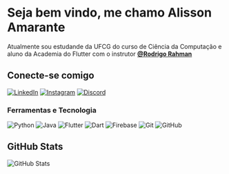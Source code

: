 # Seja bem vindo, me chamo Alisson Amarante
Atualmente sou estudande da UFCG do curso de Ciência da Computação e aluno da Academia do Flutter com o instrutor **[@Rodrigo Rahman](https://br.linkedin.com/in/rodrigo-rahman)** 

##  Conecte-se comigo
[![LinkedIn](https://img.shields.io/badge/LinkedIn-000?style=for-the-badge&logo=linkedin)](https://www.linkedin.com/in/alisson-amarante-b8939289/)
[![Instagram](https://img.shields.io/badge/Instagram-000?style=for-the-badge&logo=instagram)](https://www.instagram.com/alissonamarante/)
[![Discord](https://img.shields.io/badge/Discord-000?style=for-the-badge&logo=discord)](https://www.discord.com/in/alissonamarante/)


### Ferramentas e Tecnologia
![Python](https://img.shields.io/badge/Python-000?style=for-the-badge&logo=python)
![Java](https://img.shields.io/badge/Java-000?style=for-the-badge&logo=java)
![Flutter](https://img.shields.io/badge/Flutter-000?style=for-the-badge&logo=flutter)
![Dart](https://img.shields.io/badge/Dart-000?style=for-the-badge&logo=dart)
![Firebase](https://img.shields.io/badge/Firebase-000?style=for-the-badge&logo=firebase)
![Git](https://img.shields.io/badge/Git-000?style=for-the-badge&logo=git)
![GitHub](https://img.shields.io/badge/GitHub-000?style=for-the-badge&logo=github)


## GitHub Stats
![GitHub Stats](https://github-readme-stats.vercel.app/api?username=alissonramarante&theme=transparent&bg_color=000&border_color=30A3DC&show_icons=true&icon_color=30A3DC&title_color=E94D5F&text_color=FFF&hide_title=true)